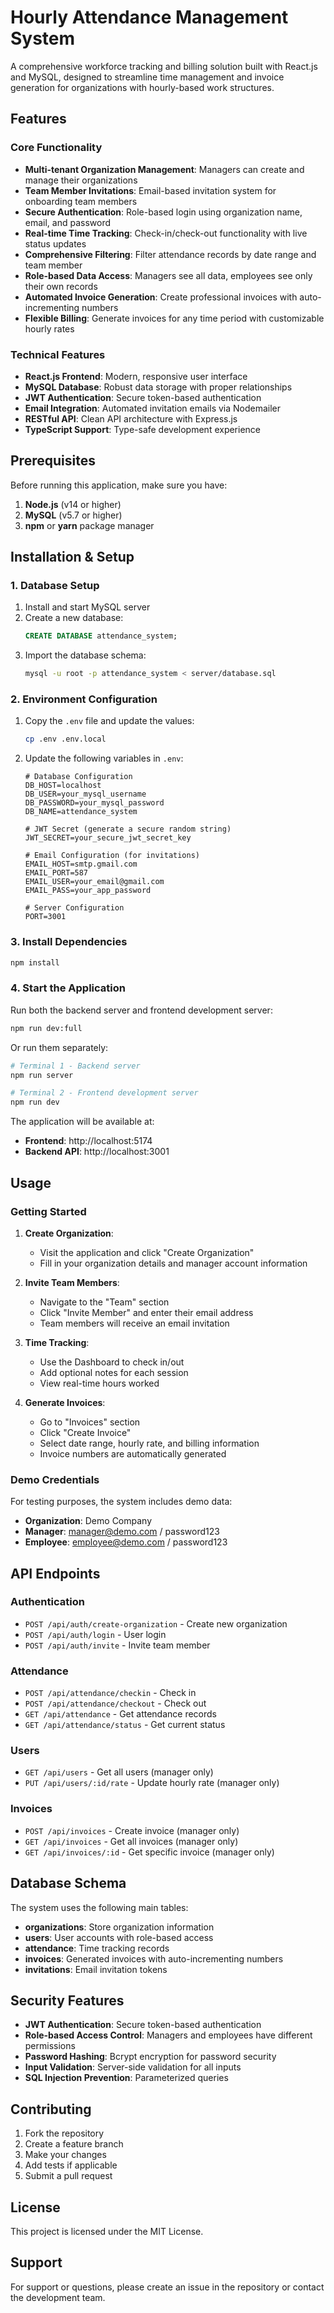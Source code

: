# Hourly Attendance Management System

A comprehensive workforce tracking and billing solution built with React.js and MySQL, designed to streamline time management and invoice generation for organizations with hourly-based work structures.

## Features

### Core Functionality
- **Multi-tenant Organization Management**: Managers can create and manage their organizations
- **Team Member Invitations**: Email-based invitation system for onboarding team members
- **Secure Authentication**: Role-based login using organization name, email, and password
- **Real-time Time Tracking**: Check-in/check-out functionality with live status updates
- **Comprehensive Filtering**: Filter attendance records by date range and team member
- **Role-based Data Access**: Managers see all data, employees see only their own records
- **Automated Invoice Generation**: Create professional invoices with auto-incrementing numbers
- **Flexible Billing**: Generate invoices for any time period with customizable hourly rates

### Technical Features
- **React.js Frontend**: Modern, responsive user interface
- **MySQL Database**: Robust data storage with proper relationships
- **JWT Authentication**: Secure token-based authentication
- **Email Integration**: Automated invitation emails via Nodemailer
- **RESTful API**: Clean API architecture with Express.js
- **TypeScript Support**: Type-safe development experience

## Prerequisites

Before running this application, make sure you have:

1. **Node.js** (v14 or higher)
2. **MySQL** (v5.7 or higher)
3. **npm** or **yarn** package manager

## Installation & Setup

### 1. Database Setup

1. Install and start MySQL server
2. Create a new database:
   ```sql
   CREATE DATABASE attendance_system;
   ```
3. Import the database schema:
   ```bash
   mysql -u root -p attendance_system < server/database.sql
   ```

### 2. Environment Configuration

1. Copy the `.env` file and update the values:
   ```bash
   cp .env .env.local
   ```

2. Update the following variables in `.env`:
   ```env
   # Database Configuration
   DB_HOST=localhost
   DB_USER=your_mysql_username
   DB_PASSWORD=your_mysql_password
   DB_NAME=attendance_system

   # JWT Secret (generate a secure random string)
   JWT_SECRET=your_secure_jwt_secret_key

   # Email Configuration (for invitations)
   EMAIL_HOST=smtp.gmail.com
   EMAIL_PORT=587
   EMAIL_USER=your_email@gmail.com
   EMAIL_PASS=your_app_password

   # Server Configuration
   PORT=3001
   ```

### 3. Install Dependencies

```bash
npm install
```

### 4. Start the Application

Run both the backend server and frontend development server:

```bash
npm run dev:full
```

Or run them separately:

```bash
# Terminal 1 - Backend server
npm run server

# Terminal 2 - Frontend development server
npm run dev
```

The application will be available at:
- **Frontend**: http://localhost:5174
- **Backend API**: http://localhost:3001

## Usage

### Getting Started

1. **Create Organization**: 
   - Visit the application and click "Create Organization"
   - Fill in your organization details and manager account information

2. **Invite Team Members**:
   - Navigate to the "Team" section
   - Click "Invite Member" and enter their email address
   - Team members will receive an email invitation

3. **Time Tracking**:
   - Use the Dashboard to check in/out
   - Add optional notes for each session
   - View real-time hours worked

4. **Generate Invoices**:
   - Go to "Invoices" section
   - Click "Create Invoice"
   - Select date range, hourly rate, and billing information
   - Invoice numbers are automatically generated

### Demo Credentials

For testing purposes, the system includes demo data:

- **Organization**: Demo Company
- **Manager**: manager@demo.com / password123
- **Employee**: employee@demo.com / password123

## API Endpoints

### Authentication
- `POST /api/auth/create-organization` - Create new organization
- `POST /api/auth/login` - User login
- `POST /api/auth/invite` - Invite team member

### Attendance
- `POST /api/attendance/checkin` - Check in
- `POST /api/attendance/checkout` - Check out
- `GET /api/attendance` - Get attendance records
- `GET /api/attendance/status` - Get current status

### Users
- `GET /api/users` - Get all users (manager only)
- `PUT /api/users/:id/rate` - Update hourly rate (manager only)

### Invoices
- `POST /api/invoices` - Create invoice (manager only)
- `GET /api/invoices` - Get all invoices (manager only)
- `GET /api/invoices/:id` - Get specific invoice (manager only)

## Database Schema

The system uses the following main tables:

- **organizations**: Store organization information
- **users**: User accounts with role-based access
- **attendance**: Time tracking records
- **invoices**: Generated invoices with auto-incrementing numbers
- **invitations**: Email invitation tokens

## Security Features

- **JWT Authentication**: Secure token-based authentication
- **Role-based Access Control**: Managers and employees have different permissions
- **Password Hashing**: Bcrypt encryption for password security
- **Input Validation**: Server-side validation for all inputs
- **SQL Injection Prevention**: Parameterized queries

## Contributing

1. Fork the repository
2. Create a feature branch
3. Make your changes
4. Add tests if applicable
5. Submit a pull request

## License

This project is licensed under the MIT License.

## Support

For support or questions, please create an issue in the repository or contact the development team.